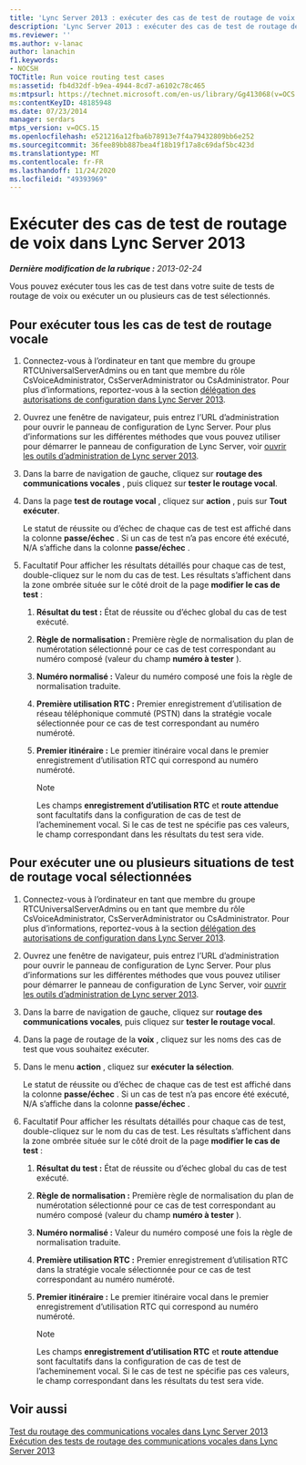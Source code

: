 ```yaml
---
title: 'Lync Server 2013 : exécuter des cas de test de routage de voix'
description: 'Lync Server 2013 : exécuter des cas de test de routage de voix.'
ms.reviewer: ''
ms.author: v-lanac
author: lanachin
f1.keywords:
- NOCSH
TOCTitle: Run voice routing test cases
ms:assetid: fb4d32df-b9ea-4944-8cd7-a6102c78c465
ms:mtpsurl: https://technet.microsoft.com/en-us/library/Gg413068(v=OCS.15)
ms:contentKeyID: 48185948
ms.date: 07/23/2014
manager: serdars
mtps_version: v=OCS.15
ms.openlocfilehash: e521216a12fba6b78913e7f4a79432809bb6e252
ms.sourcegitcommit: 36fee89bb887bea4f18b19f17a8c69daf5bc423d
ms.translationtype: MT
ms.contentlocale: fr-FR
ms.lasthandoff: 11/24/2020
ms.locfileid: "49393969"
---
```

# <a name="run-voice-routing-test-cases-in-lync-server-2013"></a>Exécuter des cas de test de routage de voix dans Lync Server 2013

<div data-xmlns="http://www.w3.org/1999/xhtml">

<div class="topic" data-xmlns="http://www.w3.org/1999/xhtml" data-msxsl="urn:schemas-microsoft-com:xslt" data-cs="https://msdn.microsoft.com/">

<div data-asp="https://msdn2.microsoft.com/asp">



</div>

<div id="mainSection">

<div id="mainBody">

<span> </span>

_**Dernière modification de la rubrique :** 2013-02-24_

Vous pouvez exécuter tous les cas de test dans votre suite de tests de routage de voix ou exécuter un ou plusieurs cas de test sélectionnés.

<div>

## <a name="to-run-all-voice-routing-test-cases"></a>Pour exécuter tous les cas de test de routage vocale

1.  Connectez-vous à l’ordinateur en tant que membre du groupe RTCUniversalServerAdmins ou en tant que membre du rôle CsVoiceAdministrator, CsServerAdministrator ou CsAdministrator. Pour plus d’informations, reportez-vous à la section [délégation des autorisations de configuration dans Lync Server 2013](lync-server-2013-delegate-setup-permissions.md).

2.  Ouvrez une fenêtre de navigateur, puis entrez l’URL d’administration pour ouvrir le panneau de configuration de Lync Server. Pour plus d’informations sur les différentes méthodes que vous pouvez utiliser pour démarrer le panneau de configuration de Lync Server, voir [ouvrir les outils d’administration de Lync server 2013](lync-server-2013-open-lync-server-administrative-tools.md).

3.  Dans la barre de navigation de gauche, cliquez sur **routage des communications vocales** , puis cliquez sur **tester le routage vocal**.

4.  Dans la page **test de routage vocal** , cliquez sur **action** , puis sur **Tout exécuter**.
    
    Le statut de réussite ou d’échec de chaque cas de test est affiché dans la colonne **passe/échec** . Si un cas de test n’a pas encore été exécuté, N/A s’affiche dans la colonne **passe/échec** .

5.  Facultatif Pour afficher les résultats détaillés pour chaque cas de test, double-cliquez sur le nom du cas de test. Les résultats s’affichent dans la zone ombrée située sur le côté droit de la page **modifier le cas de test** :
    
    1.  **Résultat du test :** État de réussite ou d’échec global du cas de test exécuté.
    
    2.  **Règle de normalisation :** Première règle de normalisation du plan de numérotation sélectionné pour ce cas de test correspondant au numéro composé (valeur du champ **numéro à tester** ).
    
    3.  **Numéro normalisé :** Valeur du numéro composé une fois la règle de normalisation traduite.
    
    4.  **Première utilisation RTC :** Premier enregistrement d’utilisation de réseau téléphonique commuté (PSTN) dans la stratégie vocale sélectionnée pour ce cas de test correspondant au numéro numéroté.
    
    5.  **Premier itinéraire :** Le premier itinéraire vocal dans le premier enregistrement d’utilisation RTC qui correspond au numéro numéroté.
        
        <div>
        

        > [!NOTE]  
        > Les champs <STRONG>enregistrement d’utilisation RTC</STRONG> et <STRONG>route attendue</STRONG> sont facultatifs dans la configuration de cas de test de l’acheminement vocal. Si le cas de test ne spécifie pas ces valeurs, le champ correspondant dans les résultats du test sera vide.

        
        </div>

</div>

<div>

## <a name="to-run-one-or-more-selected-voice-routing-test-cases"></a>Pour exécuter une ou plusieurs situations de test de routage vocal sélectionnées

1.  Connectez-vous à l’ordinateur en tant que membre du groupe RTCUniversalServerAdmins ou en tant que membre du rôle CsVoiceAdministrator, CsServerAdministrator ou CsAdministrator. Pour plus d’informations, reportez-vous à la section [délégation des autorisations de configuration dans Lync Server 2013](lync-server-2013-delegate-setup-permissions.md).

2.  Ouvrez une fenêtre de navigateur, puis entrez l’URL d’administration pour ouvrir le panneau de configuration de Lync Server. Pour plus d’informations sur les différentes méthodes que vous pouvez utiliser pour démarrer le panneau de configuration de Lync Server, voir [ouvrir les outils d’administration de Lync server 2013](lync-server-2013-open-lync-server-administrative-tools.md).

3.  Dans la barre de navigation de gauche, cliquez sur **routage des communications vocales**, puis cliquez sur **tester le routage vocal**.

4.  Dans la page de routage de la **voix** , cliquez sur les noms des cas de test que vous souhaitez exécuter.

5.  Dans le menu **action** , cliquez sur **exécuter la sélection**.
    
    Le statut de réussite ou d’échec de chaque cas de test est affiché dans la colonne **passe/échec** . Si un cas de test n’a pas encore été exécuté, N/A s’affiche dans la colonne **passe/échec** .

6.  Facultatif Pour afficher les résultats détaillés pour chaque cas de test, double-cliquez sur le nom du cas de test. Les résultats s’affichent dans la zone ombrée située sur le côté droit de la page **modifier le cas de test** :
    
    1.  **Résultat du test :** État de réussite ou d’échec global du cas de test exécuté.
    
    2.  **Règle de normalisation :** Première règle de normalisation du plan de numérotation sélectionné pour ce cas de test correspondant au numéro composé (valeur du champ **numéro à tester** ).
    
    3.  **Numéro normalisé :** Valeur du numéro composé une fois la règle de normalisation traduite.
    
    4.  **Première utilisation RTC :** Premier enregistrement d’utilisation RTC dans la stratégie vocale sélectionnée pour ce cas de test correspondant au numéro numéroté.
    
    5.  **Premier itinéraire :** Le premier itinéraire vocal dans le premier enregistrement d’utilisation RTC qui correspond au numéro numéroté.
        
        <div>
        

        > [!NOTE]  
        > Les champs <STRONG>enregistrement d’utilisation RTC</STRONG> et <STRONG>route attendue</STRONG> sont facultatifs dans la configuration de cas de test de l’acheminement vocal. Si le cas de test ne spécifie pas ces valeurs, le champ correspondant dans les résultats du test sera vide.

        
        </div>

</div>

<div>

## <a name="see-also"></a>Voir aussi


[Test du routage des communications vocales dans Lync Server 2013](lync-server-2013-test-voice-routing.md)  
[Exécution des tests de routage des communications vocales dans Lync Server 2013](lync-server-2013-running-voice-routing-tests.md)  
  

</div>

</div>

<span> </span>

</div>

</div>

</div>

